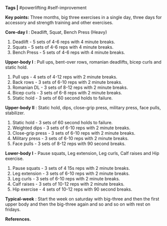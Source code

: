 **Tags |** #powerlifting #self-improvement

**Key points:** Three months, big three exercises in a single day, three days for accessory and strength training and other exercises.

**Core-day I** : Deadlift, Squat, Bench Press (Heavy)

1.  Deadlift - 5 sets of 4-6 reps with 4 minute breaks.
2.  Squats  - 5 sets of 4-6 reps with 4 minute breaks.
3.  Bench Press - 5 sets of 4-6 reps with 4 minute breaks.

**Upper-body I** : Pull ups, bent-over rows, romanian deadlifts, bicep curls and static hold.

1. Pull ups - 4 sets of 4-12 reps with 2 minute breaks.
2. Back rows -  3 sets of 6-10 reps with 2 minute breaks.
3. Romanian DL - 3 sets of 8-12 reps with 2 minute breaks.
4. Bicep curls - 3 sets of 6-8 reps with 2 minute breaks.
5. Static hold - 3 sets of 60 second holds to failure.

**Upper-body II** : Static hold, dips, close-grip press, military press, face pulls, stabilizer.

1. Static hold - 3 sets of 60 second holds to failure.
2. Weighted dips - 3 sets of 6-10 reps with 2 minute breaks.
3. Close-grip press - 3 sets of 6-10 reps with 2 minute breaks.
4. Military press - 3 sets of 6-10 reps with 2 minute breaks.
5. Face pulls - 3 sets of 8-12 reps with 90 second breaks.

**Lower-body I** - Pause squats, Leg extension, Leg curls, Calf raises and Hip exercise.

1. Pause squats - 3 sets of 4 15s reps with 2 minute breaks.
2. Leg extension - 3 sets of 6-10 reps with 2 minute breaks.
3. Leg curls - 3 sets of 6-10 reps with 2 minute breaks.
4. Calf raises - 3 sets of 10-12 reps with 2 minute breaks.
5. Hip exercise - 4 sets of 10-12 reps with 90 second breaks.

**Typical-week** : Start the week on saturday with big-three and then the first upper body and then the big-three again and so and so on with rest on fridays.

**References.**
